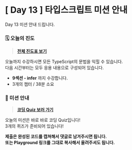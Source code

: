 # [ Day 13 ] 타입스크립트 미션 안내

Day 13 미션 안내 드립니다.

### 🗓️ 오늘의 진도

> **[전체 진도표 보기](https://winterlood.notion.site/5632d36c3d5b4f3f9c3bcffcfa82bc53?pvs=4)**

오늘까지 수강하시면 모든 TypeScript의 문법을 익힐 수 있습니다.  
다음 시간부터는 모두 응용 내용으로 구성되어 있습니다.

- **9섹션 - infer** 까지 수강합니다.
- 3개의 챕터 / 38분 소요

### 🎯 미션 안내

> **[코딩 Quiz 보러 가기](https://github.com/winterlood/onebite-type-challenge/blob/main/missions/day15/coding-quiz)**

오늘의 미션은 바로 바로 코딩 Quiz입니다!  
3개의 퀴즈가 준비되어 있습니다!

**제출은 완성된 코드를 캡쳐해서 댓글로 남겨주시면 됩니다.  
또는 Playground 링크를 그대로 복사해서 올려주셔도 됩니다.**
